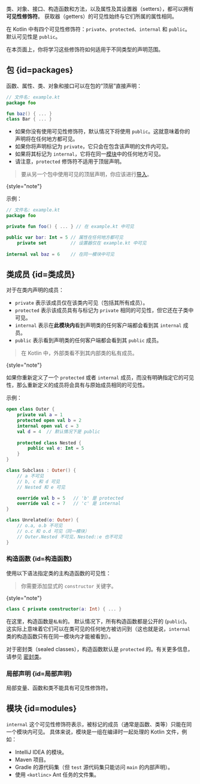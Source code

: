 [//]: # (title: 可见性修饰符)

类、对象、接口、构造函数和方法，以及属性及其设置器（setters），都可以拥有**可见性修饰符**。
获取器（getters）的可见性始终与它们所属的属性相同。

在 Kotlin 中有四个可见性修饰符：`private`、`protected`、`internal` 和 `public`。
默认可见性是 `public`。

在本页面上，你将学习这些修饰符如何适用于不同类型的声明范围。

## 包 {id=packages}

函数、属性、类、对象和接口可以在包的“顶层”直接声明：

```kotlin
// 文件名: example.kt
package foo

fun baz() { ... }
class Bar { ... }
```

* 如果你没有使用可见性修饰符，默认情况下将使用 `public`。这就意味着你的声明将在任何地方都可见。
* 如果你将声明标记为 `private`，它只会在包含该声明的文件内可见。
* 如果将其标记为 `internal`，它将在同一[模块](#modules)中的任何地方可见。
* 请注意，`protected` 修饰符不适用于顶层声明。

> 要从另一个包中使用可见的顶层声明，你应该进行[导入](packages.md#导入)。
>
{style="note"}

示例：

```kotlin
// 文件名: example.kt
package foo

private fun foo() { ... } // 在 example.kt 中可见

public var bar: Int = 5 // 属性在任何地方都可见
    private set         // 设置器仅在 example.kt 中可见
    
internal val baz = 6    // 在同一模块中可见
```

## 类成员 {id=类成员}

对于在类内声明的成员：

* `private` 表示该成员仅在该类内可见（包括其所有成员）。
* `protected` 表示该成员具有与标记为 `private` 相同的可见性，但它还在子类中可见。
* `internal` 表示在**此模块内**看到声明类的任何客户端都会看到其 `internal` 成员。
* `public` 表示看到声明类的任何客户端都会看到其 `public` 成员。

> 在 Kotlin 中，外部类看不到其内部类的私有成员。
>
{style="note"}

如果你重新定义了一个 `protected` 或者 `internal` 成员，而没有明确指定它的可见性，那么重新定义的成员将会具有与原始成员相同的可见性。

示例：

```kotlin
open class Outer {
    private val a = 1
    protected open val b = 2
    internal open val c = 3
    val d = 4  // 默认情况下是 public
    
    protected class Nested {
        public val e: Int = 5
    }
}

class Subclass : Outer() {
    // a 不可见
    // b, c 和 d 可见
    // Nested 和 e 可见

    override val b = 5   // 'b' 是 protected
    override val c = 7   // 'c' 是 internal
}

class Unrelated(o: Outer) {
    // o.a, o.b 不可见
    // o.c 和 o.d 可见（同一模块）
    // Outer.Nested 不可见，Nested::e 也不可见
}
```

### 构造函数 {id=构造函数}

使用以下语法指定类的主构造函数的可见性：

> 你需要添加显式的 `constructor` 关键字。
>
{style="note"}

```kotlin
class C private constructor(a: Int) { ... }
```

在这里，构造函数是`私有`的。
默认情况下，所有构造函数都是公开的 (`public`)。
这实际上意味着它们可以在类可见的任何地方被访问到（这也就是说，`internal` 类的构造函数只有在同一模块内才能被看到）。

对于密封类（sealed classes），构造函数默认是 `protected` 的。有关更多信息，请参见 [密封类](sealed-classes.md#constructors)。

### 局部声明 {id=局部声明}

局部变量、函数和类不能具有可见性修饰符。

## 模块 {id=modules}

`internal` 这个可见性修饰符表示，被标记的成员（通常是函数、类等）只能在同一个模块内可见。
具体来说，模块是一组在编译时一起处理的 Kotlin 文件，例如：

* IntelliJ IDEA 的模块。
* Maven 项目。
* Gradle 的源代码集（但 `test` 源代码集只能访问 `main` 的内部声明）。
* 使用 `<kotlinc>` Ant 任务的文件集。
